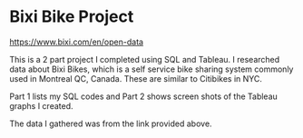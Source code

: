 # Bixi Bike Project

https://www.bixi.com/en/open-data

This is a 2 part project I completed using SQL and Tableau. I researched data about Bixi Bikes, which is a self service bike sharing system commonly used in Montreal QC, Canada. These are similar to Citibikes in NYC. 

Part 1 lists my SQL codes and Part 2 shows screen shots of the Tableau graphs I created.

The data I gathered was from the link provided above.

